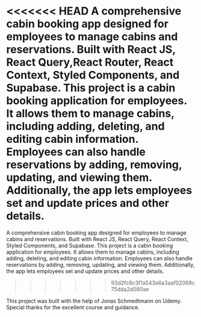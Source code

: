 <<<<<<< HEAD
A comprehensive cabin booking app designed for employees to manage cabins and reservations. Built with React JS, React Query,React Router, React Context, Styled Components, and Supabase. This project is a cabin booking application for employees. It allows them to manage cabins, including adding, deleting, and editing cabin information. Employees can also handle reservations by adding, removing, updating, and viewing them. Additionally, the app lets employees set and update prices and other details.
=======
A comprehensive cabin booking app designed for employees to manage cabins and reservations. Built with React JS, React Query, React Context, Styled Components, and Supabase. This project is a cabin booking application for employees. It allows them to manage cabins, including adding, deleting, and editing cabin information. Employees can also handle reservations by adding, removing, updating, and viewing them. Additionally, the app lets employees set and update prices and other details.

>>>>>>> 93d2fc8c3f1a543a6a3aaf02068c75dda2d080ae

This project was built with the help of Jonas Schmedtmann on Udemy. Special thanks for the excellent course and guidance.
